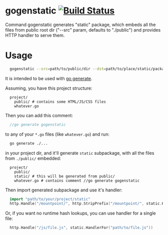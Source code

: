 # gogenstatic [![Build Status](https://travis-ci.org/mxmCherry/gogenstatic.svg?branch=master)](https://travis-ci.org/mxmCherry/gogenstatic)

Command gogenstatic generates "static" package, which embeds all the files from public root dir ("--src" param, defaults to "./public") and provides HTTP handler to serve them.

# Usage

```bash
  gogenstatic --src=path/to/public/dir --dst=path/to/place/static/package
```

It is intended to be used with [go generate](https://blog.golang.org/generate).

Assuming, you have this project structure:

```
  project/
    public/ # contains some HTML/JS/CSS files
    whatever.go
```

Then you can add this comment:

```go
  //go generate gogenstatic
```

to any of your `*.go` files (like `whatever.go`) and run:

```bash
  go generate ./...
```

in your project dir, and it'll generate `static` subpackage, with all the files from `./public/` embedded:

```
  project/
    public/
    static/ # this will be generated from public/
    whatever.go # contains comment //go generate gogenstatic
```

Then import generated subpackage and use it's handler:

```go
  import "path/to/your/project/static"
  http.Handle("/mountpoint/", http.StripPrefix("/mountpoint/", static.Handler()))
```

Or, if you want no runtime hash lookups, you can use handler for a single file:

```go
  http.Handle("/js/file.js", static.HandlerFor("path/to/file.js"))
```
